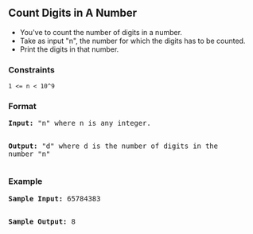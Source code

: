 <h2>Count Digits in A Number</h2>

<div>
  <ul> 
    <li> You've to count the number of digits in a number. </li>
    <li> Take as input "n", the number for which the digits has to be counted. </li>
    <li> Print the digits in that number. </li>
  </ul>
</div>

<h3>Constraints</h3>
<code>1 <= n < 10^9</code>

<h3>Format</h3>
<pre>
<strong>Input:</strong> "n" where n is any integer.

<strong>Output:</strong> "d" where d is the number of digits in the number "n"
</pre>

<h3>Example</h3>
<pre>
<strong>Sample Input:</strong> 65784383

<strong>Sample Output:</strong> 8
</pre>
